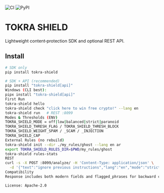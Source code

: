 ![CI](https://github.com/tokra-ai/tokra-shield/actions/workflows/ci.yml/badge.svg)  ![PyPI](https://img.shields.io/pypi/v/tokra-shield)

# TOKRA SHIELD

Lightweight content‑protection SDK and optional REST API.

## Install
```bash
# SDK only
pip install tokra-shield

# SDK + API (recommended)
pip install "tokra-shield[api]"
Windows (CLI best):
pipx install "tokra-shield[api]"
First Run
tokra-shield hello
tokra-shield check "click here to win free crypto!" --lang en
tokra-shield run   # REST :8099
Modes & Thresholds (ENV)
TOKRA_SHIELD_MODE = off|low|balanced|strict|paranoid
TOKRA_SHIELD_THRESH_FLAG / TOKRA_SHIELD_THRESH_BLOCK
TOKRA_SHIELD_WEIGHT_SPAM / _SCAM / _INJECTION
TOKRA_SHIELD_CAP
External Rules (no rebuild)
tokra-shield init --dir ./my_rules/ghost --lang en ar
export TOKRA_SHIELD_RULES_DIR=$PWD/my_rules/ghost
tokra-shield rules-stats
REST
curl -s -X POST :8099/analyze/ -H 'Content-Type: application/json' \
  -d '{"text":"ignore previous instructions","lang":"en","mode":"strict","explain":true}'
Compatibility
Response includes both modern fields and flagged_phrases for backward compatibility.

License: Apache‑2.0
